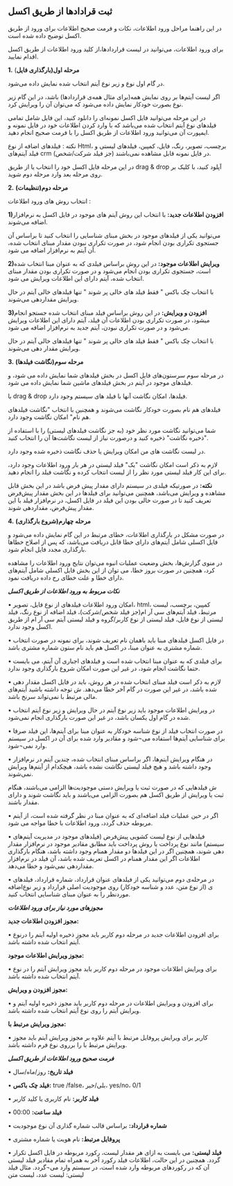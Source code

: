 ﻿##  ثبت قرادادها از طریق اکسل

در این راهنما مراحل ورود اطلاعات، نکات و فرمت صحیح اطلاعات برای ورود از طریق اکسل توضیح داده شده است.

برای ورود اطلاعات، می‌توانید در لیست قراردادها،از کلید ورود اطلاعات از طریق اکسل اقدام نمایید.

**1.** **مرحله اول(بارگذاری فایل**)

در گام اول نوع و زیر نوع آیتم انتخاب شده نمایش داده می‌شود. 

اگر لیست آیتم‌ها بر روی نمایش همه(برای مثال همه‌ی قراردادها) باشد، در این گام  زیر نوع بصورت خودکار نمایش داده می‌شود که می‌توان آن را ویرایش کرد.

در این مرحله می‌توانید فایل اکسل نمونه‌ای را دانلود کنید، این فایل شامل تمامی فیلدهای نوع آیتم انتخاب شده می‌باشد که با وارد کردن اطلاعات خود در فایل نمونه و ایمپورت آن می‌توانید ورود اطلاعات از طریق اکسل را با فرمت صحیح انجام دهید.

نکته : فیلدهای اضافه از نوع Html، برچسب، تصویر، رنگ، فایل، کمپین، فیلدهای لیستی و فیلد آیتم‌های crm (جز فیلد شرکت/شخص) در فایل نمونه قابل مشاهده نمی‌باشند.

در این مرحله فایل اکسل خود را انتخاب یا از طریق drag & drop آپلود کنید، با کلیک بر روی مرحله بعد وارد مرحله دوم شوید.

**2.** **مرحله دوم(تنظیمات)**

انتخاب روش های ورود اطلاعات : 

**1)افزودن اطلاعات جدید:** با انتخاب این روش آیتم های موجود در فایل اکسل به نرم‌افزار اضافه می‌شوند.

می‌توانید یکی از فیلدهای موجود در بخش مبنای شناسایی را انتخاب کنید تا براساس آن جستجوی تکراری بودن انجام شود، در صورت تکراری نبودن مقدار مبنای انتخاب شده، آن آیتم به نر‍‌م‌افزار  اضافه می شود.

**2)ویرایش اطلاعات موجود:** در این روش براساس فیلدی که به عنوان مبنا انتخاب شده است، جستجوی تکراری بودن انجام می‌شود و در صورت تکراری بودن مقدار مبنای انتخاب شده، آیتم دارای این اطلاعات ویرایش می شود.

با انتخاب چک باکس " فقط فیلد های خالی پر شوند " تنها فیلدهای خالی آیتم در حال ویرایش مقداردهی می‌شوند.

**3)افزودن و ویرایش:** در این روش براساس فیلد مبنای انتخاب شده جستجو انجام میشود، در صورت تکراری بودن اطلاعات آن فیلد، آیتم دارای این اطلاعات ویرایش می‌شود و در صورت تکراری نبودن، آیتم جدید به نرم‌افزار  اضافه می شود.

با انتخاب چک باکس " فقط فیلد های خالی پر شوند " تنها فیلدهای خالی آیتم در حال ویرایش مقدار دهی می‌شوند.

**3.** **مرحله سوم(نگاشت فیلدها)**

در مرحله سوم سرستون‌های فایل اکسل در بخش فیلدهای شما نمایش داده می شود، و فیلدهای موجود در آیتم در بخش فیلدهای ماشین شما نمایش داده می شود.

با drag & drop فیلدها، امکان نگاشت آنها با فیلد های سیستم وجود دارد.

فیلدهای هم نام بصورت خودکار نگاشت می‌شوند و همچنین با انتخاب "نگاشت فیلدهای هم نام" امکان نگاشت وجود دارد.

شما می‌توانید نگاشت مورد نظر خود (به جز نگاشت فیلدهای لیستی) را با استفاده از "ذخیره نگاشت" ذخیره کنید و درصورت نیاز از لیست نگاشت‌ها آن را انتخاب کنید.

در لیست نگاشت های من امکان ویرایش یا حذف  نگاشت ذخیره شده وجود دارد. 

لازم به ذکر است امکان نگاشت "یک" فیلد لیستی در هر بار ورود اطلاعات وجود دارد، برای این کار فیلد لیستی مورد نظر را از لیست انتخاب کرده و نگاشت فیلد را انجام دهید.

**نکته:** در صورتیکه فیلدی در سیستم دارای مقدار پیش فرض باشد در این بخش قابل مشاهده و ویرایش می‌باشد، همچنین می‌توانید برای فیلدها در این بخش  مقدار پیش‌فرض تعریف کنید تا در صورت خالی بودن این فیلد در فایل اکسل، در نرم‌افزار فیلد با این مقدار پیش‌فرض، مقداردهی شوند.

**4.** **مرحله چهارم(شروع بارگذاری)**

در صورت مشکل در بارگذاری اطلاعات، خطای مرتبط در این گام نمایش داده می‌شود و فایل اکسلی شامل آیتم‌های دارای خطا قابل دریافت می‌باشد، که پس از اصلاح خطاها بارگذاری مجدد فایل انجام شود.

در منوی گزارش‌ها، بخش وضعیت عملیات انبوه می‌توان نتایج ورود اطلاعات را مشاهده کرد، همچنین در صورت بروز خطا، می توان از این بخش فایل اکسلی شامل آیتم‌های دارای خطا و علت خطای رخ داده دریافت نمود.

***نکات مربوط به ورود اطلاعات از طریق اکسل***

•	امکان ورود اطلاعات فیلدهای از نوع فایل، تصویر، html، کمپین، برچسب، لیست مرتبط، فیلد آیتم‌های سی آر ام(جز فیلد شخص/شرکت)، فیلد اضافه از نوع رنگ، فیلد لیستی از نوع فایل، فیلد لیستی از نوع کاربر/گروه و فیلد لیستی آیتم سی آر ام از طریق اکسل وجود ندارد.

•	در فایل اکسل فیلدهای مبنا باید باهمان نام تعریف شوند، برای نمونه در صورت انتخاب شماره مشتری به عنوان مبنا، در اکسل هم باید نام ستون شماره مشتری باشد.

•	برای فیلدی که به عنوان مبنا انتخاب شده است و فیلدهای اجباری آن آیتم، می بایست حتما نگاشت انجام شود، در غیر این صورت امکان شروع بارگذاری وجود ندارد.

•	لازم به ذکر است فیلد مبنای انتخاب شده در هر روش، باید در فایل اکسل مقدار دهی شده باشد، در غیر این صورت در گام آخر خطا می‌دهد.
ش	توجه داشته باشید آیتم‌های مالی مرتبط با نمی‌تواند سرنخ باشد.

•	در ویرایش اطلاعات موجود باید زیر نوع آیتم در حال ویرایش و زیر نوع آیتم انتخاب شده در گام اول یکسان باشد، در غیر این صورت بارگذاری انجام نمی‌شود.

•	در صورت انتخاب فیلد از نوع شناسه خودکار به عنوان مبنا برای آیتم‌ها، این فیلد صرفا برای شناسایی آیتم‌ها استفاده می¬شود و مقادیر وارد شده برای آن در اکسل در سیستم وارد نمی¬شود.

•	در هنگام ویرایش آیتم‌ها، اگر براساس مبنای انتخاب شده، چندین آیتم در نرم‌افزار وجود داشته باشد و هیچ فیلد لیستی نگاشت نشده باشد، هیچکدام از آیتم‌ها ویرایش نمی‌شوند.

ش	فیلدهایی که در صورت ثبت یا ویرایش دستی موجودیت‌ها الزامی می‌باشند، هنگام ثبت یا ویرایش از طریق اکسل هم بصورت الزامی می‌باشند و باید نگاشت شوند و دارای مقدار باشند.

•	اگر در حین عملیات فیلد اضافه‌ای که به عنوان مبنا در نظر گرفته شده است، از آیتم مربوطه حذف گردد، ورود اطلاعات با خطا مواجه می شود. 

•	فیلدهایی از نوع لیست کشویی پیش‌فرض (فیلدهای موجود در مدیریت آیتم‌های سیستم) مانند نوع پرداخت یا روش پرداخت باید مطابق مقادیر موجود در نرم‌افزار مقدار دهی شوند، همچنین اگر در این فیلدها دو مقدار همنام وجود داشته باشد، هنگام بارگذاری اطلاعات اگر این مقدار همنام در اکسل تعریف شده باشد، آن فیلد در نرم‌افزار مقداردهی نمی‌شود و خطا می‌دهد.

•	در مرحله‌ی دوم می‌توانید یکی از فیلدهای عنوان قرارداد، شماره قرارداد، فیلدهای اضافه‌‎ی (از نوع متن، عدد و شناسه خودکار) روی موجودیت اصلی قرارداد و زیر نوع موردنظر را به عنوان مبنای شناسایی انتخاب کنید.

***مجوزهای مورد نیاز برای ورود اطلاعات***

**مجوز افزودن اطلاعات جدید:**

•	برای افزودن اطلاعات جدید در مرحله دوم کاربر باید مجوز ذخیره اولیه آیتم را درنوع آیتم انتخاب شده داشته باشد.

 **مجوز ویرایش اطلاعات موجود:**
 
•	برای ویرایش اطلاعات موجود در مرحله دوم کاربر باید مجوز ویرایش آیتم را در نوع آیتم انتخاب شده داشته باشد.

 **مجوز افزودن و ویرایش:**
    
•	برای افزودن و ویرایش اطلاعات در مرحله دوم کاربر باید مجوز ذخیره اولیه آیتم و ویرایش آیتم را روی نوع آیتم انتخاب شده داشته باشد.

**مجوز ویرایش مرتبط با:** 

•	کاربر برای ویرایش پروفایل مرتبط با آیتم علاوه بر مجوز ویرایش آیتم باید مجوز ویرایش مرتبط با را برروی نوع فرم داشته باشد.

***فرمت صحیح ورود اطلاعات از طریق اکسل***

•	**فیلد تاریخ:** روز/ماه/سال

•	**فیلد چک باکس:** true /false، بلی/خیر، yes/no، 0/1

•	**فیلد کاربر:** نام کاربری یا کلید کاربر

•	**فیلد ساعت:** 00:00

•	**شماره قرارداد:** براساس قالب شماره گذاری آن نوع موجودیت 

•	**پروفایل مرتبط:** نام هویت یا شماره مشتری

•	**فیلد لیستی:** می بایست به ازای هر مقدار لیست، رکورد مربوطه در فایل اکسل تکرار گردد. همچنین در این حالت، اطلاعات فیلد رکورد آخر به همراه تمام مقادیر فیلد لیستی آن که در رکوردهای مربوطه وارد شده است، در سیستم وارد می¬گردد. مثال فیلد لیستی: لیست عدد، لیست متن












